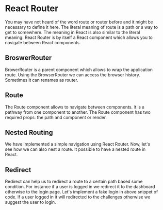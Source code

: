 # React Router
You may have not heard of the word route or router before and it might be necessary to define it here. The literal meaning of route is a path or a way to get to somewhere. The meaning in React is also similar to the literal meaning. React Router is by itself a React component which allows you to navigate between React components.

## BroswerRouter
BrowerRouter is a parent component which allows to wrap the application route. Using the BrowserRouter we can access the browser history. Sometimes it can renames as router.

## Route
The Route component allows to navigate between components. It is a pathway from one component to another. The Route component has two required props: the path and component or render.

## Nested Routing
We have implemented a simple navigation using React Router. Now, let's see how we can also nest a route. It possible to have a nested route in React.

## Redirect
Redirect can help us to redirect a route to a certain path based some condition. For instance if a user is logged in we redirect it to the dashboard otherwise to the login page. Let's implement a fake login in above snippet of code. If a user logged in it will redirected to the challenges otherwise we suggest the user to login.
